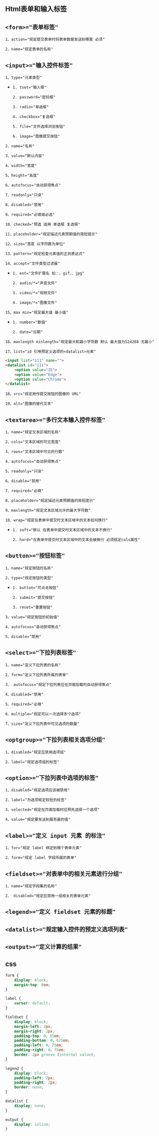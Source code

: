 ## Html表单和输入标签

`<form>="表单标签"`
--
`1、action="规定提交表单时将表单数据发送到哪里 必须"`

`2、name="规定表单的名称"`

`<input>="输入控件标签"`
--
`1、type="元素类型"`

- `1. txet="输入框"`

  `2. password="密码框"`

  `3. radio="单选框"`

  `4. checkbox="复选框"`

  `5. file="文件选择浏览按钮"`

  `6. image="图像提交按钮"`

`2、name="名称"`

`3、value="默认内容"`

`4、width="宽度"`

`5、height="高度"`

`6、autofocus="自动获得焦点"`

`7、readonly="只读"`

`8、disabled="禁用"`

`9、required="必填或必选"`

`10、checked="预选 适用 单选框 复选框"`

`11、placeholder="规定描述元素预期值的简短提示"`

`12、size="宽度 以字符数为单位"`

`13、pattern="规定检查元素值的正则表达式"`

`14、accept="文件类型过滤器"`

- `1. ext="文件扩展名 如：、gif、、jpg"`

  `2. audio/*="声音文件"`

  `3. video/*="视频文件"`

  `4. image/*="图像文件"`

`15、max min="规定最大值 最小值"`

- `1. number="数值"`

  `2. date="日期"`

`16、maxlength minlength="规定最大和最小字符数 默认 最大值为524288 无最小"`

`17、list="id 引用预定义选项的<datalist>元素"`

```html
<input list="111" name="">
<datalist id="111">
    <option value="IE">
    <option value="Edge">
    <option value="Chrome">
</datalist>
```

`18、src="规定用作提交按钮的图像的 URL"`

`19、alt="图像的替代文本"`

`<textarea>="多行文本输入控件标签"`
--
`1、name="规定文本区域的名称"`

`2、cols="文本区域的可见宽度"`

`3、rows="文本区域中可见的行数"`

`4、autofocus="自动获得焦点"`

`5、readonly="只读"`

`6、disable="禁用"`

`7、required="必填"`

`8、placeholder="规定描述元素预期值的简短提示"`

`9、maxlength="规定文本区域允许的最大字符数"`

`10、wrap="规定在表单中提交时文本区域中的文本如何换行"`

- `1. soft="默认 在表单中提交时文本区域中的文本不换行"`

  `2. hard="在表单中提交时文本区域中的文本会被换行 必须规定cols属性"`

`<button>="按钮标签"`
--
`1、name="规定按钮的名称"`

`2、type="规定按钮的类型"`

- `1. button="可点击按钮"`

  `2. submit="提交按钮"`

  `3. reset="重置按钮"`

`3、value="规定按钮的初始值"`

`4、autofocus="自动获得焦点"`

`5、disable="禁用"`

`<select>="下拉列表标签"`
--
`1、name="定义下拉列表的名称"`

`2、form="定义下拉列表所属的表单"`

`3、 autofocus="规定下拉列表应在页面加载时自动获得焦点"`

`4、disabled="禁用"`

`5、required="必填"`

`6、multiple="规定可以一次选择多个选项"`

`7、size="定义下拉列表中可见选项的数量"`

`<optgroup>="下拉列表相关选项分组"`
--
`1、disabled="规定应禁用选项组"`

`2、label="规定选项组的标签"`

`<option>="下拉列表中选项的标签"`
--
`1、disabled="规定选项应该被禁用"`

`2、label="为选项规定较短的标签"`

`3、selected="规定在页面加载时应预先选择一个选项"`

`4、value="规定要发送到服务器的值"`

`<label>="定义 input 元素 的标注"`
--
`1、for="规定 label 绑定到哪个表单元素"`

`2、form="规定 label 字段所属的表单"`

`<fieldset>="对表单中的相关元素进行分组" `
--
`1、name="规定字段集的名称"`

`2、 disabled="规定应禁用一组相关的表单元素"`

`<legend>="定义 fieldset 元素的标题"`
--

`<datalist>="规定输入控件的预定义选项列表"`
--

`<output>="定义计算的结果"`
--

## css

```css
form {
    display: block;
    margin-top: 0em;
}

label {
    cursor: default;
}

fieldset {
    display: block;
    margin-left: 2px;
    margin-right: 2px;
    padding-top: 0、35em;
    padding-bottom: 0、625em;
    padding-left: 0、75em;
    padding-right: 0、75em;
    border: 2px groove (internal value);
}

legend {
    display: block;
    padding-left: 2px;
    padding-right: 2px;
    border: none;
}

datalist {
    display: none;
}

output {
    display: inline;
}
```